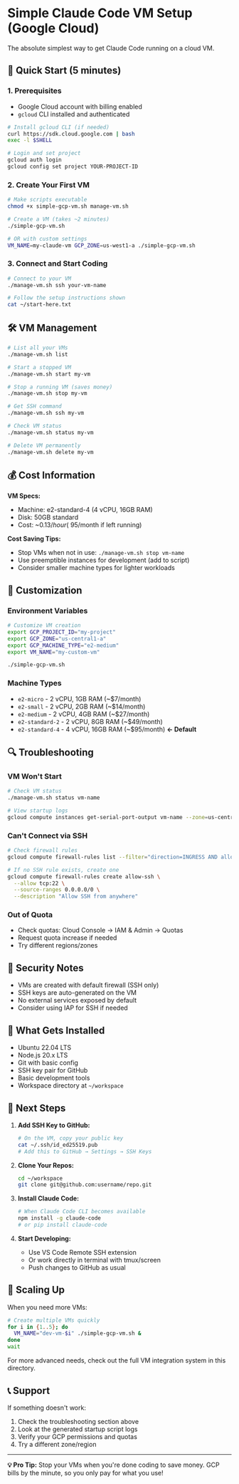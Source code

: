 # Simple Claude Code VM Setup (Google Cloud)

The absolute simplest way to get Claude Code running on a cloud VM.

## 🚀 Quick Start (5 minutes)

### 1. Prerequisites
- Google Cloud account with billing enabled
- `gcloud` CLI installed and authenticated

```bash
# Install gcloud CLI (if needed)
curl https://sdk.cloud.google.com | bash
exec -l $SHELL

# Login and set project
gcloud auth login
gcloud config set project YOUR-PROJECT-ID
```

### 2. Create Your First VM

```bash
# Make scripts executable
chmod +x simple-gcp-vm.sh manage-vm.sh

# Create a VM (takes ~2 minutes)
./simple-gcp-vm.sh

# OR with custom settings
VM_NAME=my-claude-vm GCP_ZONE=us-west1-a ./simple-gcp-vm.sh
```

### 3. Connect and Start Coding

```bash
# Connect to your VM
./manage-vm.sh ssh your-vm-name

# Follow the setup instructions shown
cat ~/start-here.txt
```

## 🛠️ VM Management

```bash
# List all your VMs
./manage-vm.sh list

# Start a stopped VM
./manage-vm.sh start my-vm

# Stop a running VM (saves money)
./manage-vm.sh stop my-vm

# Get SSH command
./manage-vm.sh ssh my-vm

# Check VM status
./manage-vm.sh status my-vm

# Delete VM permanently
./manage-vm.sh delete my-vm
```

## 💰 Cost Information

**VM Specs:**
- Machine: e2-standard-4 (4 vCPU, 16GB RAM)
- Disk: 50GB standard
- Cost: ~$0.13/hour (~$95/month if left running)

**Cost Saving Tips:**
- Stop VMs when not in use: `./manage-vm.sh stop vm-name`
- Use preemptible instances for development (add to script)
- Consider smaller machine types for lighter workloads

## 🔧 Customization

### Environment Variables

```bash
# Customize VM creation
export GCP_PROJECT_ID="my-project"
export GCP_ZONE="us-central1-a"
export GCP_MACHINE_TYPE="e2-medium"
export VM_NAME="my-custom-vm"

./simple-gcp-vm.sh
```

### Machine Types
- `e2-micro` - 2 vCPU, 1GB RAM (~$7/month)
- `e2-small` - 2 vCPU, 2GB RAM (~$14/month)  
- `e2-medium` - 2 vCPU, 4GB RAM (~$27/month)
- `e2-standard-2` - 2 vCPU, 8GB RAM (~$49/month)
- `e2-standard-4` - 4 vCPU, 16GB RAM (~$95/month) **← Default**

## 🔍 Troubleshooting

### VM Won't Start
```bash
# Check VM status
./manage-vm.sh status vm-name

# View startup logs
gcloud compute instances get-serial-port-output vm-name --zone=us-central1-a
```

### Can't Connect via SSH
```bash
# Check firewall rules
gcloud compute firewall-rules list --filter="direction=INGRESS AND allowed[].ports:22"

# If no SSH rule exists, create one
gcloud compute firewall-rules create allow-ssh \
  --allow tcp:22 \
  --source-ranges 0.0.0.0/0 \
  --description "Allow SSH from anywhere"
```

### Out of Quota
- Check quotas: Cloud Console → IAM & Admin → Quotas
- Request quota increase if needed
- Try different regions/zones

## 🔐 Security Notes

- VMs are created with default firewall (SSH only)
- SSH keys are auto-generated on the VM
- No external services exposed by default
- Consider using IAP for SSH if needed

## 📁 What Gets Installed

- Ubuntu 22.04 LTS
- Node.js 20.x LTS
- Git with basic config
- SSH key pair for GitHub
- Basic development tools
- Workspace directory at `~/workspace`

## 🎯 Next Steps

1. **Add SSH Key to GitHub:**
   ```bash
   # On the VM, copy your public key
   cat ~/.ssh/id_ed25519.pub
   # Add this to GitHub → Settings → SSH Keys
   ```

2. **Clone Your Repos:**
   ```bash
   cd ~/workspace
   git clone git@github.com:username/repo.git
   ```

3. **Install Claude Code:**
   ```bash
   # When Claude Code CLI becomes available
   npm install -g claude-code
   # or pip install claude-code
   ```

4. **Start Developing:**
   - Use VS Code Remote SSH extension
   - Or work directly in terminal with tmux/screen
   - Push changes to GitHub as usual

## 🔄 Scaling Up

When you need more VMs:

```bash
# Create multiple VMs quickly
for i in {1..5}; do
  VM_NAME="dev-vm-$i" ./simple-gcp-vm.sh &
done
wait
```

For more advanced needs, check out the full VM integration system in this directory.

## 📞 Support

If something doesn't work:
1. Check the troubleshooting section above
2. Look at the generated startup script logs
3. Verify your GCP permissions and quotas
4. Try a different zone/region

---

**💡 Pro Tip:** Stop your VMs when you're done coding to save money. GCP bills by the minute, so you only pay for what you use!